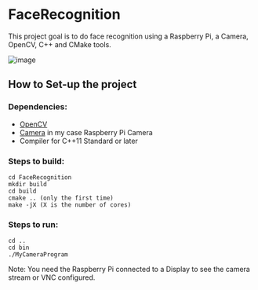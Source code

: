 # FaceRecognition
This project goal is to do face recognition using a Raspberry Pi, a Camera, OpenCV, C++ and CMake tools.

![image](https://cloud.githubusercontent.com/assets/7374528/26288126/ce6f3db2-3e82-11e7-832d-cf0520712ea9.png)

## How to Set-up the project

### Dependencies:
* [OpenCV](http://opencv.org/)
* [Camera](https://www.raspberrypi.org/products/camera-module/) in my case Raspberry Pi Camera
* Compiler for C++11 Standard or later

### Steps to build:
```
cd FaceRecognition
mkdir build
cd build
cmake .. (only the first time)
make -jX (X is the number of cores)
```

### Steps to run:
```
cd ..
cd bin
./MyCameraProgram
```
Note: You need the Raspberry Pi connected to a Display to see the camera stream or VNC configured.
